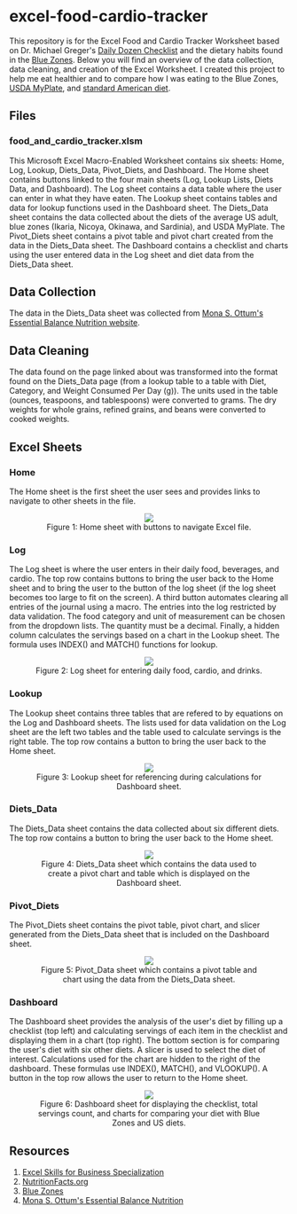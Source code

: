 # excel-food-cardio-tracker

This repository is for the Excel Food and Cardio Tracker Worksheet based on Dr. Michael Greger's [Daily Dozen Checklist](https://nutritionfacts.org/video/dr-gregers-daily-dozen-checklist/) and the dietary habits found in the [Blue Zones](https://www.bluezones.com/). Below you will find an overview of the data collection, data cleaning, and creation of the Excel Worksheet. I created this project to help me eat healthier and to compare how I was eating to the Blue Zones, [USDA MyPlate](https://www.myplate.gov/), and [standard American diet](https://pubmed.ncbi.nlm.nih.gov/21139124/).

## Files

### food_and_cardio_tracker.xlsm

This Microsoft Excel Macro-Enabled Worksheet contains six sheets: Home, Log, Lookup, Diets_Data, Pivot_Diets, and Dashboard. The Home sheet contains buttons linked to the four main sheets (Log, Lookup Lists, Diets Data, and Dashboard). The Log sheet contains a data table where the user can enter in what they have eaten. The Lookup sheet contains tables and data for lookup functions used in the Dashboard sheet. The Diets_Data sheet contains the data collected about the diets of the average US adult, blue zones (Ikaria, Nicoya, Okinawa, and Sardinia), and USDA MyPlate. The Pivot_Diets sheet contains a pivot table and pivot chart created from the data in the Diets_Data sheet. The Dashboard contains a checklist and charts using the user entered data in the Log sheet and diet data from the Diets_Data sheet.

## Data Collection

The data in the Diets_Data sheet was collected from [Mona S. Ottum's Essential Balance Nutrition website](http://www.monaottum.com/2017/05/17/nicoya-costa-rica-a-puzzling-blue-zone-diet-light-on-vegetables-and-high-in-carbohydrate-and-sugar/).

## Data Cleaning

The data found on the page linked about was transformed into the format found on the Diets_Data page (from a lookup table to a table with Diet, Category, and Weight Consumed Per Day (g)). The units used in the table (ounces, teaspoons, and tablespoons) were converted to grams. The dry weights for whole grains, refined grains, and beans were converted to cooked weights.

## Excel Sheets

### Home

The Home sheet is the first sheet the user sees and provides links to navigate to other sheets in the file.

<div align="center">
<figure>
<img src="images/Home.jpg"><br/>
  <figcaption>Figure 1: Home sheet with buttons to navigate Excel file.</figcaption>
</figure>
</div>

### Log

The Log sheet is where the user enters in their daily food, beverages, and cardio. The top row contains buttons to bring the user back to the Home sheet and to bring the user to the button of the log sheet (if the log sheet becomes too large to fit on the screen). A third button automates clearing all entries of the journal using a macro. The entries into the log restricted by data validation. The food category and unit of measurement can be chosen from the dropdown lists. The quantity must be a decimal. Finally, a hidden column calculates the servings based on a chart in the Lookup sheet. The formula uses INDEX() and MATCH() functions for lookup.

<div align="center">
<figure>
<img src="images/Log.jpg"><br/>
  <figcaption>Figure 2: Log sheet for entering daily food, cardio, and drinks.</figcaption>
</figure>
</div>

### Lookup

The Lookup sheet contains three tables that are refered to by equations on the Log and Dashboard sheets. The lists used for data validation on the Log sheet are the left two tables and the table used to calculate servings is the right table. The top row contains a button to bring the user back to the Home sheet.

<div align="center">
<figure>
<img src="images/Lookup.jpg"><br/>
  <figcaption>Figure 3: Lookup sheet for referencing during calculations for Dashboard sheet.</figcaption>
</figure>
</div>

### Diets_Data

The Diets_Data sheet contains the data collected about six different diets. The top row contains a button to bring the user back to the Home sheet.

<div align="center">
<figure>
<img src="images/Diets_Data.jpg"><br/>
  <figcaption>Figure 4: Diets_Data sheet which contains the data used to create a pivot chart and table which is displayed on the Dashboard sheet.</figcaption>
</figure>
</div>

### Pivot_Diets

The Pivot_Diets sheet contains the pivot table, pivot chart, and slicer generated from the Diets_Data sheet that is included on the Dashboard sheet.

<div align="center">
<figure>
<img src="images/Pivot_Diets.jpg"><br/>
  <figcaption>Figure 5: Pivot_Data sheet which contains a pivot table and chart using the data from the Diets_Data sheet.</figcaption>
</figure>
</div>

### Dashboard

The Dashboard sheet provides the analysis of the user's diet by filling up a checklist (top left) and calculating servings of each item in the checklist and displaying them in a chart (top right). The bottom section is for comparing the user's diet with six other diets. A slicer is used to select the diet of interest. Calculations used for the chart are hidden to the right of the dashboard. These formulas use INDEX(), MATCH(), and VLOOKUP(). A button in the top row allows the user to return to the Home sheet.

<div align="center">
<figure>
<img src="images/Dashboard.jpg"><br/>
  <figcaption>Figure 6: Dashboard sheet for displaying the checklist, total servings count, and charts for comparing your diet with Blue Zones and US diets.</figcaption>
</figure>
</div>

## Resources

1. [Excel Skills for Business Specialization](https://www.coursera.org/specializations/excel)
2. [NutritionFacts.org](https://nutritionfacts.org/video/dr-gregers-daily-dozen-checklist/)
3. [Blue Zones](https://www.bluezones.com/)
4. [Mona S. Ottum's Essential Balance Nutrition](http://www.monaottum.com/)
